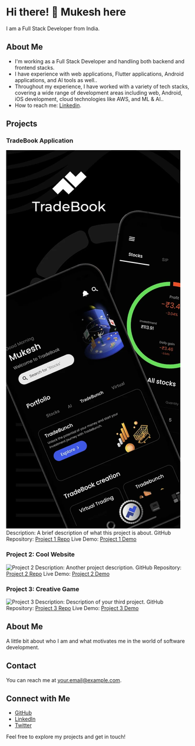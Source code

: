 # Hi there! 👋 Mukesh here
I am a Full Stack Developer from India.

## About Me

- I'm working as a Full Stack Developer and handling both backend and frontend stacks.
- I have experience with web applications, Flutter applications, Android applications, and AI tools as well..
- Throughout my experience, I have worked with a variety of tech stacks, covering a wide range of development areas including web, Android, iOS development, cloud technologies like AWS, and ML & AI..
- How to reach me: [Linkedin](https://in.linkedin.com/in/mukesh-rajpurohit-39147016b).


## Projects

### TradeBook Application
![TradeBook](images/1.webp)
Description: A brief description of what this project is about.
GitHub Repository: [Project 1 Repo](https://github.com/yourusername/project1)
Live Demo: [Project 1 Demo](https://yourusername.github.io/project1)

### Project 2: Cool Website
![Project 2](project2_image.jpg)
Description: Another project description.
GitHub Repository: [Project 2 Repo](https://github.com/yourusername/project2)
Live Demo: [Project 2 Demo](https://yourusername.github.io/project2)

### Project 3: Creative Game
![Project 3](project3_image.jpg)
Description: Description of your third project.
GitHub Repository: [Project 3 Repo](https://github.com/yourusername/project3)
Live Demo: [Project 3 Demo](https://yourusername.github.io/project3)

## About Me

A little bit about who I am and what motivates me in the world of software development.

## Contact

You can reach me at your.email@example.com.

## Connect with Me

- [GitHub](https://github.com/yourusername)
- [LinkedIn](https://www.linkedin.com/in/yourusername)
- [Twitter](https://twitter.com/yourusername)

Feel free to explore my projects and get in touch!
